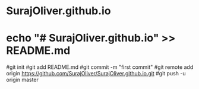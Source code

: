 # SurajOliver.github.io


# echo "# SurajOliver.github.io" >> README.md
#git init
#git add README.md
#git commit -m "first commit"
#git remote add origin https://github.com/SurajOliver/SurajOliver.github.io.git
#git push -u origin master
